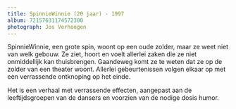 ```yaml
---
title: SpinnieWinnie (20 jaar) - 1997
album: 72157631174572300
photograph: Jos Verhoogen
---
```

SpinnieWinnie, een grote spin, woont op een oude zolder, maar ze weet niet van welk gebouw. Ze ziet, hoort en voelt allerlei zaken die ze niet onmiddellijk kan thuisbrengen. Gaandeweg komt ze te weten dat ze op de zolder van een theater woont. Allerlei gebeurtenissen volgen elkaar op met een verrassende ontknoping op het einde.

Het is een verhaal met verrassende effecten, aangepast aan de leeftijdsgroepen van de dansers en voorzien van de nodige dosis humor.
